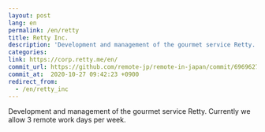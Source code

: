 ```yaml
---
layout: post
lang: en
permalink: /en/retty
title: Retty Inc.
description: 'Development and management of the gourmet service Retty. Currently we allow 3 remote work days per week.'
categories: 
link: https://corp.retty.me/en/
commit_url: https://github.com/remote-jp/remote-in-japan/commit/6969627468e4b5d3dc6a5448dad15ec846220eb9
commit_at:  2020-10-27 09:42:23 +0900
redirect_from:
  - /en/retty_inc
---
```


<p>Development and management of the gourmet service Retty. Currently we allow 3 remote work days per week.</p>
